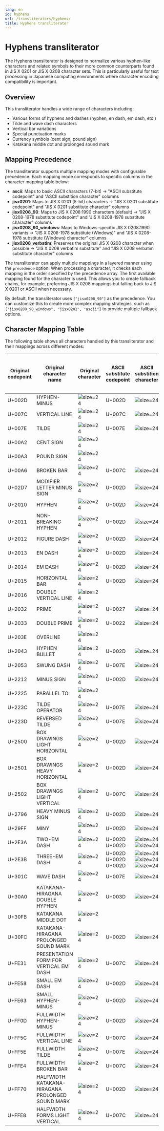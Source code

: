 ```yaml
---
lang: en
id: hyphens
url: /transliterators/hyphens/
title: Hyphens transliterator
---
```

# Hyphens transliterator

The Hyphens transliterator is designed to normalize various hyphen-like characters and related symbols to their more common counterparts found in JIS X 0201 or JIS X 0208 character sets. This is particularly useful for text processing in Japanese computing environments where character encoding compatibility is important.

## Overview

This transliterator handles a wide range of characters including:
- Various forms of hyphens and dashes (hyphen, en dash, em dash, etc.)
- Tilde and wave dash characters
- Vertical bar variations
- Special punctuation marks
- Currency symbols (cent sign, pound sign)
- Katakana middle dot and prolonged sound mark

## Mapping Precedence

The transliterator supports multiple mapping modes with configurable precedence. Each mapping mode corresponds to specific columns in the character mapping table below:

- **ascii**: Maps to basic ASCII characters (7-bit) → "ASCII substitute codepoint" and "ASCII substition character" columns
- **jisx0201**: Maps to JIS X 0201 (8-bit) characters → "JIS X 0201 substitute codepoint" and "JIS X 0201 substitute character" columns
- **jisx0208_90**: Maps to JIS X 0208:1990 characters (default) → "JIS X 0208-1978 substitute codepoint" and "JIS X 0208-1978 substitute character" columns
- **jisx0208_90_windows**: Maps to Windows-specific JIS X 0208:1990 variants → "JIS X 0208-1978 substitute (Windows)" and "JIS X 0208-1978 substitute (Windows) character" columns
- **jisx0208_verbatim**: Preserves the original JIS X 0208 character when possible → "JIS X 0208 verbatim substitute" and "JIS X 0208 verbatim substitute character" columns

The transliterator can apply multiple mappings in a layered manner using the `precedence` option. When processing a character, it checks each mapping in the order specified by the precedence array. The first available mapping found for the character is used. This allows you to create fallback chains, for example, preferring JIS X 0208 mappings but falling back to JIS X 0201 or ASCII when necessary.

By default, the transliterator uses `["jisx0208_90"]` as the precedence. You can customize this to create more complex mapping strategies, such as `["jisx0208_90_windows", "jisx0201", "ascii"]` to provide multiple fallback options.

## Character Mapping Table

The following table shows all characters handled by this transliterator and their mappings across different modes:

| Original codepoint | Original character name | Original character | ASCII substitute codepoint | ASCII substition character | JIS X 0201 substitute codepoint | JIS X 0201 substitute character | JIS X 0208-1978 substitute codepoint | JIS X 0208-1978 substitute character | JIS X 0208-1978 substitute (Windows) | JIS X 0208-1978 substitute (Windows) character | JIS X 0208 verbatim substitute | JIS X 0208 verbatim substitute character |
| --- | --- | --- | --- | --- | --- | --- | --- | --- | --- | --- | --- | --- |
| U+002D | HYPHEN-MINUS | ![size=24](/assets/img/genglyphsvg/u002d.svg) | U+002D | ![size=24](/assets/img/genglyphsvg/u002d.svg)  | U+002D | ![size=24](/assets/img/genglyphsvg/u002d.svg)  | U+2212 | ![size=24](/assets/img/genglyphsvg/u2212.svg)  | U+2212 | ![size=24](/assets/img/genglyphsvg/u2212.svg)  |  |  |
| U+007C | VERTICAL LINE | ![size=24](/assets/img/genglyphsvg/u007c.svg) | U+007C | ![size=24](/assets/img/genglyphsvg/u007c.svg)  | U+007C | ![size=24](/assets/img/genglyphsvg/u007c.svg)  | U+FF5C | ![size=24](/assets/img/genglyphsvg/uff5c.svg)  | U+FF5C | ![size=24](/assets/img/genglyphsvg/uff5c.svg)  |  |  |
| U+007E | TILDE | ![size=24](/assets/img/genglyphsvg/u007e.svg) | U+007E | ![size=24](/assets/img/genglyphsvg/u007e.svg)  | U+007E | ![size=24](/assets/img/genglyphsvg/u007e.svg)  | U+301C | ![size=24](/assets/img/genglyphsvg/u301c.svg)  | U+FF5E | ![size=24](/assets/img/genglyphsvg/uff5e.svg)  |  |  |
| U+00A2 | CENT SIGN | ![size=24](/assets/img/genglyphsvg/u00a2.svg) |  |  |  |  | U+00A2 | ![size=24](/assets/img/genglyphsvg/u00a2.svg)  | U+FFE0 | ![size=24](/assets/img/genglyphsvg/uffe0.svg)  | U+00A2 | ![size=24](/assets/img/genglyphsvg/u00a2.svg) |
| U+00A3 | POUND SIGN | ![size=24](/assets/img/genglyphsvg/u00a3.svg) |  |  |  |  | U+00A3 | ![size=24](/assets/img/genglyphsvg/u00a3.svg)  | U+FFE1 | ![size=24](/assets/img/genglyphsvg/uffe1.svg)  | U+00A3 | ![size=24](/assets/img/genglyphsvg/u00a3.svg) |
| U+00A6 | BROKEN BAR | ![size=24](/assets/img/genglyphsvg/u00a6.svg) | U+007C | ![size=24](/assets/img/genglyphsvg/u007c.svg)  | U+007C | ![size=24](/assets/img/genglyphsvg/u007c.svg)  | U+FF5C | ![size=24](/assets/img/genglyphsvg/uff5c.svg)  | U+FF5C | ![size=24](/assets/img/genglyphsvg/uff5c.svg)  | U+00A6 | ![size=24](/assets/img/genglyphsvg/u00a6.svg) |
| U+02D7 | MODIFIER LETTER MINUS SIGN | ![size=24](/assets/img/genglyphsvg/u02d7.svg) | U+002D | ![size=24](/assets/img/genglyphsvg/u002d.svg)  | U+002D | ![size=24](/assets/img/genglyphsvg/u002d.svg)  | U+2212 | ![size=24](/assets/img/genglyphsvg/u2212.svg)  | U+FF0D | ![size=24](/assets/img/genglyphsvg/uff0d.svg)  |  |  |
| U+2010 | HYPHEN | ![size=24](/assets/img/genglyphsvg/u2010.svg) | U+002D | ![size=24](/assets/img/genglyphsvg/u002d.svg)  | U+002D | ![size=24](/assets/img/genglyphsvg/u002d.svg)  | U+2010 | ![size=24](/assets/img/genglyphsvg/u2010.svg)  | U+2010 | ![size=24](/assets/img/genglyphsvg/u2010.svg)  | U+2010 | ![size=24](/assets/img/genglyphsvg/u2010.svg) |
| U+2011 | NON-BREAKING HYPHEN | ![size=24](/assets/img/genglyphsvg/u2011.svg) | U+002D | ![size=24](/assets/img/genglyphsvg/u002d.svg)  | U+002D | ![size=24](/assets/img/genglyphsvg/u002d.svg)  | U+2010 | ![size=24](/assets/img/genglyphsvg/u2010.svg)  | U+2010 | ![size=24](/assets/img/genglyphsvg/u2010.svg)  |  |  |
| U+2012 | FIGURE DASH | ![size=24](/assets/img/genglyphsvg/u2012.svg) | U+002D | ![size=24](/assets/img/genglyphsvg/u002d.svg)  | U+002D | ![size=24](/assets/img/genglyphsvg/u002d.svg)  | U+2015 | ![size=24](/assets/img/genglyphsvg/u2015.svg)  | U+2015 | ![size=24](/assets/img/genglyphsvg/u2015.svg)  |  |  |
| U+2013 | EN DASH | ![size=24](/assets/img/genglyphsvg/u2013.svg) | U+002D | ![size=24](/assets/img/genglyphsvg/u002d.svg)  | U+002D | ![size=24](/assets/img/genglyphsvg/u002d.svg)  | U+2015 | ![size=24](/assets/img/genglyphsvg/u2015.svg)  | U+2015 | ![size=24](/assets/img/genglyphsvg/u2015.svg)  | U+2013 | ![size=24](/assets/img/genglyphsvg/u2013.svg) |
| U+2014 | EM DASH | ![size=24](/assets/img/genglyphsvg/u2014.svg) | U+002D | ![size=24](/assets/img/genglyphsvg/u002d.svg)  | U+002D | ![size=24](/assets/img/genglyphsvg/u002d.svg)  | U+2014 | ![size=24](/assets/img/genglyphsvg/u2014.svg)  | U+2015 | ![size=24](/assets/img/genglyphsvg/u2015.svg)  | U+2014 | ![size=24](/assets/img/genglyphsvg/u2014.svg) |
| U+2015 | HORIZONTAL BAR | ![size=24](/assets/img/genglyphsvg/u2015.svg) | U+002D | ![size=24](/assets/img/genglyphsvg/u002d.svg)  | U+002D | ![size=24](/assets/img/genglyphsvg/u002d.svg)  | U+2015 | ![size=24](/assets/img/genglyphsvg/u2015.svg)  | U+2015 | ![size=24](/assets/img/genglyphsvg/u2015.svg)  | U+2015 | ![size=24](/assets/img/genglyphsvg/u2015.svg) |
| U+2016 | DOUBLE VERTICAL LINE | ![size=24](/assets/img/genglyphsvg/u2016.svg) |  |  |  |  | U+2016 | ![size=24](/assets/img/genglyphsvg/u2016.svg)  | U+2225 | ![size=24](/assets/img/genglyphsvg/u2225.svg)  | U+2016 | ![size=24](/assets/img/genglyphsvg/u2016.svg) |
| U+2032 | PRIME | ![size=24](/assets/img/genglyphsvg/u2032.svg) | U+0027 | ![size=24](/assets/img/genglyphsvg/u0027.svg)  | U+0027 | ![size=24](/assets/img/genglyphsvg/u0027.svg)  | U+2032 | ![size=24](/assets/img/genglyphsvg/u2032.svg)  | U+2032 | ![size=24](/assets/img/genglyphsvg/u2032.svg)  | U+2032 | ![size=24](/assets/img/genglyphsvg/u2032.svg) |
| U+2033 | DOUBLE PRIME | ![size=24](/assets/img/genglyphsvg/u2033.svg) | U+0022 | ![size=24](/assets/img/genglyphsvg/u0022.svg)  | U+0022 | ![size=24](/assets/img/genglyphsvg/u0022.svg)  | U+2033 | ![size=24](/assets/img/genglyphsvg/u2033.svg)  | U+2033 | ![size=24](/assets/img/genglyphsvg/u2033.svg)  | U+2033 | ![size=24](/assets/img/genglyphsvg/u2033.svg) |
| U+203E | OVERLINE | ![size=24](/assets/img/genglyphsvg/u203e.svg) |  |  | U+007E | ![size=24](/assets/img/genglyphsvg/u007e.svg)  | U+FFE3 | ![size=24](/assets/img/genglyphsvg/uffe3.svg)  | U+FFE3 | ![size=24](/assets/img/genglyphsvg/uffe3.svg)  | U+203D | ![size=24](/assets/img/genglyphsvg/u203d.svg) |
| U+2043 | HYPHEN BULLET | ![size=24](/assets/img/genglyphsvg/u2043.svg) | U+002D | ![size=24](/assets/img/genglyphsvg/u002d.svg)  | U+002D | ![size=24](/assets/img/genglyphsvg/u002d.svg)  | U+2010 | ![size=24](/assets/img/genglyphsvg/u2010.svg)  | U+2010 | ![size=24](/assets/img/genglyphsvg/u2010.svg)  |  |  |
| U+2053 | SWUNG DASH | ![size=24](/assets/img/genglyphsvg/u2053.svg) | U+007E | ![size=24](/assets/img/genglyphsvg/u007e.svg)  | U+007E | ![size=24](/assets/img/genglyphsvg/u007e.svg)  | U+301C | ![size=24](/assets/img/genglyphsvg/u301c.svg)  | U+301C | ![size=24](/assets/img/genglyphsvg/u301c.svg)  |  |  |
| U+2212 | MINUS SIGN | ![size=24](/assets/img/genglyphsvg/u2212.svg) | U+002D | ![size=24](/assets/img/genglyphsvg/u002d.svg)  | U+002D | ![size=24](/assets/img/genglyphsvg/u002d.svg)  | U+2212 | ![size=24](/assets/img/genglyphsvg/u2212.svg)  | U+FF0D | ![size=24](/assets/img/genglyphsvg/uff0d.svg)  | U+2212 | ![size=24](/assets/img/genglyphsvg/u2212.svg) |
| U+2225 | PARALLEL TO | ![size=24](/assets/img/genglyphsvg/u2225.svg) |  |  |  |  | U+2016 | ![size=24](/assets/img/genglyphsvg/u2016.svg)  | U+2225 | ![size=24](/assets/img/genglyphsvg/u2225.svg)  | U+2225 | ![size=24](/assets/img/genglyphsvg/u2225.svg) |
| U+223C | TILDE OPERATOR | ![size=24](/assets/img/genglyphsvg/u223c.svg) | U+007E | ![size=24](/assets/img/genglyphsvg/u007e.svg)  | U+007E | ![size=24](/assets/img/genglyphsvg/u007e.svg)  | U+301C | ![size=24](/assets/img/genglyphsvg/u301c.svg)  | U+FF5E | ![size=24](/assets/img/genglyphsvg/uff5e.svg)  |  |  |
| U+223D | REVERSED TILDE | ![size=24](/assets/img/genglyphsvg/u223d.svg) | U+007E | ![size=24](/assets/img/genglyphsvg/u007e.svg)  | U+007E | ![size=24](/assets/img/genglyphsvg/u007e.svg)  | U+301C | ![size=24](/assets/img/genglyphsvg/u301c.svg)  | U+FF5E | ![size=24](/assets/img/genglyphsvg/uff5e.svg)  |  |  |
| U+2500 | BOX DRAWINGS LIGHT HORIZONTAL | ![size=24](/assets/img/genglyphsvg/u2500.svg) | U+002D | ![size=24](/assets/img/genglyphsvg/u002d.svg)  | U+002D | ![size=24](/assets/img/genglyphsvg/u002d.svg)  | U+2015 | ![size=24](/assets/img/genglyphsvg/u2015.svg)  | U+2015 | ![size=24](/assets/img/genglyphsvg/u2015.svg)  | U+2500 | ![size=24](/assets/img/genglyphsvg/u2500.svg) |
| U+2501 | BOX DRAWINGS HEAVY HORIZONTAL | ![size=24](/assets/img/genglyphsvg/u2501.svg) | U+002D | ![size=24](/assets/img/genglyphsvg/u002d.svg)  | U+002D | ![size=24](/assets/img/genglyphsvg/u002d.svg)  | U+2015 | ![size=24](/assets/img/genglyphsvg/u2015.svg)  | U+2015 | ![size=24](/assets/img/genglyphsvg/u2015.svg)  | U+2501 | ![size=24](/assets/img/genglyphsvg/u2501.svg) |
| U+2502 | BOX DRAWINGS LIGHT VERTICAL | ![size=24](/assets/img/genglyphsvg/u2502.svg) | U+007C | ![size=24](/assets/img/genglyphsvg/u007c.svg)  | U+007C | ![size=24](/assets/img/genglyphsvg/u007c.svg)  | U+FF5C | ![size=24](/assets/img/genglyphsvg/uff5c.svg)  | U+FF5C | ![size=24](/assets/img/genglyphsvg/uff5c.svg)  | U+2502 | ![size=24](/assets/img/genglyphsvg/u2502.svg) |
| U+2796 | HEAVY MINUS SIGN | ![size=24](/assets/img/genglyphsvg/u2796.svg) | U+002D | ![size=24](/assets/img/genglyphsvg/u002d.svg)  | U+002D | ![size=24](/assets/img/genglyphsvg/u002d.svg)  | U+2212 | ![size=24](/assets/img/genglyphsvg/u2212.svg)  | U+FF0D | ![size=24](/assets/img/genglyphsvg/uff0d.svg)  |  |  |
| U+29FF | MINY | ![size=24](/assets/img/genglyphsvg/u29ff.svg) | U+002D | ![size=24](/assets/img/genglyphsvg/u002d.svg)  | U+002D | ![size=24](/assets/img/genglyphsvg/u002d.svg)  | U+2010 | ![size=24](/assets/img/genglyphsvg/u2010.svg)  | U+FF0D | ![size=24](/assets/img/genglyphsvg/uff0d.svg)  |  |  |
| U+2E3A | TWO-EM DASH | ![size=24](/assets/img/genglyphsvg/u2e3a.svg) | U+002D U+002D | ![size=24](/assets/img/genglyphsvg/u002d.svg) ![size=24](/assets/img/genglyphsvg/u002d.svg)  | U+002D U+002D | ![size=24](/assets/img/genglyphsvg/u002d.svg) ![size=24](/assets/img/genglyphsvg/u002d.svg)  | U+2014 U+2014 | ![size=24](/assets/img/genglyphsvg/u2014.svg) ![size=24](/assets/img/genglyphsvg/u2014.svg)  | U+2015 U+2015 | ![size=24](/assets/img/genglyphsvg/u2015.svg) ![size=24](/assets/img/genglyphsvg/u2015.svg)  |  |  |
| U+2E3B | THREE-EM DASH | ![size=24](/assets/img/genglyphsvg/u2e3b.svg) | U+002D U+002D U+002D | ![size=24](/assets/img/genglyphsvg/u002d.svg) ![size=24](/assets/img/genglyphsvg/u002d.svg) ![size=24](/assets/img/genglyphsvg/u002d.svg)  | U+002D U+002D U+002D | ![size=24](/assets/img/genglyphsvg/u002d.svg) ![size=24](/assets/img/genglyphsvg/u002d.svg) ![size=24](/assets/img/genglyphsvg/u002d.svg)  | U+2014 U+2014 U+2014 | ![size=24](/assets/img/genglyphsvg/u2014.svg) ![size=24](/assets/img/genglyphsvg/u2014.svg) ![size=24](/assets/img/genglyphsvg/u2014.svg)  | U+2015 U+2015 U+2015 | ![size=24](/assets/img/genglyphsvg/u2015.svg) ![size=24](/assets/img/genglyphsvg/u2015.svg) ![size=24](/assets/img/genglyphsvg/u2015.svg)  |  |  |
| U+301C | WAVE DASH | ![size=24](/assets/img/genglyphsvg/u301c.svg) | U+007E | ![size=24](/assets/img/genglyphsvg/u007e.svg)  | U+007E | ![size=24](/assets/img/genglyphsvg/u007e.svg)  | U+301C | ![size=24](/assets/img/genglyphsvg/u301c.svg)  | U+FF5E | ![size=24](/assets/img/genglyphsvg/uff5e.svg)  | U+301C | ![size=24](/assets/img/genglyphsvg/u301c.svg) |
| U+30A0 | KATAKANA-HIRAGANA DOUBLE HYPHEN | ![size=24](/assets/img/genglyphsvg/u30a0.svg) | U+003D | ![size=24](/assets/img/genglyphsvg/u003d.svg)  | U+003D | ![size=24](/assets/img/genglyphsvg/u003d.svg)  | U+FF1D | ![size=24](/assets/img/genglyphsvg/uff1d.svg)  | U+FF1D | ![size=24](/assets/img/genglyphsvg/uff1d.svg)  | U+30A0 | ![size=24](/assets/img/genglyphsvg/u30a0.svg) |
| U+30FB | KATAKANA MIDDLE DOT | ![size=24](/assets/img/genglyphsvg/u30fb.svg) |  |  | U+FF65 | ![size=24](/assets/img/genglyphsvg/uff65.svg)  | U+30FB | ![size=24](/assets/img/genglyphsvg/u30fb.svg)  | U+30FB | ![size=24](/assets/img/genglyphsvg/u30fb.svg)  | U+30FB | ![size=24](/assets/img/genglyphsvg/u30fb.svg) |
| U+30FC | KATAKANA-HIRAGANA PROLONGED SOUND MARK | ![size=24](/assets/img/genglyphsvg/u30fc.svg) | U+002D | ![size=24](/assets/img/genglyphsvg/u002d.svg)  | U+002D | ![size=24](/assets/img/genglyphsvg/u002d.svg)  | U+30FC | ![size=24](/assets/img/genglyphsvg/u30fc.svg)  | U+30FC | ![size=24](/assets/img/genglyphsvg/u30fc.svg)  | U+30FC | ![size=24](/assets/img/genglyphsvg/u30fc.svg) |
| U+FE31 | PRESENTATION FORM FOR VERTICAL EM DASH | ![size=24](/assets/img/genglyphsvg/ufe31.svg) | U+007C | ![size=24](/assets/img/genglyphsvg/u007c.svg)  | U+007C | ![size=24](/assets/img/genglyphsvg/u007c.svg)  | U+FF5C | ![size=24](/assets/img/genglyphsvg/uff5c.svg)  | U+FF5C | ![size=24](/assets/img/genglyphsvg/uff5c.svg)  |  |  |
| U+FE58 | SMALL EM DASH | ![size=24](/assets/img/genglyphsvg/ufe58.svg) | U+002D | ![size=24](/assets/img/genglyphsvg/u002d.svg)  | U+002D | ![size=24](/assets/img/genglyphsvg/u002d.svg)  | U+2010 | ![size=24](/assets/img/genglyphsvg/u2010.svg)  | U+2010 | ![size=24](/assets/img/genglyphsvg/u2010.svg)  |  |  |
| U+FE63 | SMALL HYPHEN-MINUS | ![size=24](/assets/img/genglyphsvg/ufe63.svg) | U+002D | ![size=24](/assets/img/genglyphsvg/u002d.svg)  | U+002D | ![size=24](/assets/img/genglyphsvg/u002d.svg)  | U+2010 | ![size=24](/assets/img/genglyphsvg/u2010.svg)  | U+2010 | ![size=24](/assets/img/genglyphsvg/u2010.svg)  |  |  |
| U+FF0D | FULLWIDTH HYPHEN-MINUS | ![size=24](/assets/img/genglyphsvg/uff0d.svg) | U+002D | ![size=24](/assets/img/genglyphsvg/u002d.svg)  | U+002D | ![size=24](/assets/img/genglyphsvg/u002d.svg)  | U+2212 | ![size=24](/assets/img/genglyphsvg/u2212.svg)  | U+FF0D | ![size=24](/assets/img/genglyphsvg/uff0d.svg)  |  |  |
| U+FF5C | FULLWIDTH VERTICAL LINE | ![size=24](/assets/img/genglyphsvg/uff5c.svg) | U+007C | ![size=24](/assets/img/genglyphsvg/u007c.svg)  | U+007C | ![size=24](/assets/img/genglyphsvg/u007c.svg)  | U+FF5C | ![size=24](/assets/img/genglyphsvg/uff5c.svg)  | U+FF5C | ![size=24](/assets/img/genglyphsvg/uff5c.svg)  | U+FF5C | ![size=24](/assets/img/genglyphsvg/uff5c.svg) |
| U+FF5E | FULLWIDTH TILDE | ![size=24](/assets/img/genglyphsvg/uff5e.svg) | U+007E | ![size=24](/assets/img/genglyphsvg/u007e.svg)  | U+007E | ![size=24](/assets/img/genglyphsvg/u007e.svg)  | U+301C | ![size=24](/assets/img/genglyphsvg/u301c.svg)  | U+FF5E | ![size=24](/assets/img/genglyphsvg/uff5e.svg)  |  |  |
| U+FFE4 | FULLWIDTH BROKEN BAR | ![size=24](/assets/img/genglyphsvg/uffe4.svg) | U+007C | ![size=24](/assets/img/genglyphsvg/u007c.svg)  | U+007C | ![size=24](/assets/img/genglyphsvg/u007c.svg)  | U+FF5C | ![size=24](/assets/img/genglyphsvg/uff5c.svg)  | U+FFE4 | ![size=24](/assets/img/genglyphsvg/uffe4.svg)  | U+FFE4 | ![size=24](/assets/img/genglyphsvg/uffe4.svg) |
| U+FF70 | HALFWIDTH KATAKANA-HIRAGANA PROLONGED SOUND MARK | ![size=24](/assets/img/genglyphsvg/uff70.svg) | U+002D | ![size=24](/assets/img/genglyphsvg/u002d.svg)  | U+FF70 | ![size=24](/assets/img/genglyphsvg/uff70.svg)  | U+30FC | ![size=24](/assets/img/genglyphsvg/u30fc.svg)  | U+30FC | ![size=24](/assets/img/genglyphsvg/u30fc.svg)  |  |  |
| U+FFE8 | HALFWIDTH FORMS LIGHT VERTICAL | ![size=24](/assets/img/genglyphsvg/uffe8.svg) | U+007C | ![size=24](/assets/img/genglyphsvg/u007c.svg)  | U+007C | ![size=24](/assets/img/genglyphsvg/u007c.svg)  | U+FF5C | ![size=24](/assets/img/genglyphsvg/uff5c.svg)  | U+FF5C | ![size=24](/assets/img/genglyphsvg/uff5c.svg)  |  |  |
